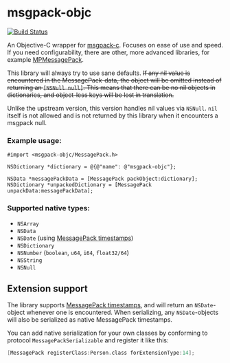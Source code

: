 # msgpack-objc

[![Build Status](https://travis-ci.org/csm/msgpack-objc.svg?branch=master)](https://travis-ci.org/csm/msgpack-objc)

An Objective-C wrapper for [msgpack-c](https://github.com/msgpack/msgpack-c). Focuses on ease of use and speed. 
If you need configurability, there are other, more advanced libraries, for example [MPMessagePack](https://github.com/gabriel/MPMessagePack).

This library will always try to use sane defaults. <del>If any nil value is encountered in the MessagePack-data, the object will
be omitted instead of returning an `[NSNull null]`. This means that there can be no nil objects in dictionaries, and object-less
keys will be lost in translation.</del>

Unlike the upstream version, this version handles nil values via `NSNull`. `nil` itself is not allowed and is not returned by
this library when it encounters a msgpack null.

### Example usage:
```objc
#import <msgpack-objc/MessagePack.h>

NSDictionary *dictionary = @{@"name": @"msgpack-objc"};

NSData *messagePackData = [MessagePack packObject:dictionary];
NSDictionary *unpackedDictionary = [MessagePack unpackData:messagePackData];
```

### Supported native types:
- `NSArray`
- `NSData`
- `NSDate` (using [MessagePack timestamps](https://github.com/msgpack/msgpack/blob/master/spec.md#timestamp-extension-type))
- `NSDictionary`
- `NSNumber` (`boolean`, `u64`, `i64`, `float32/64`)
- `NSString`
- `NSNull`

## Extension support

The library supports [MessagePack timestamps](https://github.com/msgpack/msgpack/blob/master/spec.md#timestamp-extension-type),
and will return an `NSDate`-object whenever one is encountered. When serializing, any `NSDate`-objects will also be
serialized as native MessagePack timestamps.

You can add native serialization for your own classes by conforming to protocol `MessagePackSerializable` and register it like this:
```c
[MessagePack registerClass:Person.class forExtensionType:14];
```
